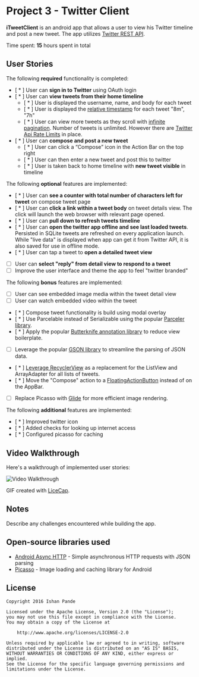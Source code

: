 # Project 3 - Twitter Client

**iTweetClient** is an android app that allows a user to view his Twitter timeline and post a new tweet. The app utilizes [Twitter REST API](https://dev.twitter.com/rest/public).

Time spent: **15** hours spent in total

## User Stories

The following **required** functionality is completed:

* [ * ]	User can **sign in to Twitter** using OAuth login
* [ * ]	User can **view tweets from their home timeline**
  * [ * ] User is displayed the username, name, and body for each tweet
  * [ * ] User is displayed the [relative timestamp](https://gist.github.com/nesquena/f786232f5ef72f6e10a7) for each tweet "8m", "7h"
  * [ * ] User can view more tweets as they scroll with [infinite pagination](http://guides.codepath.com/android/Endless-Scrolling-with-AdapterViews-and-RecyclerView). Number of tweets is unlimited.
    However there are [Twitter Api Rate Limits](https://dev.twitter.com/rest/public/rate-limiting) in place.
* [ * ] User can **compose and post a new tweet**
  * [ * ] User can click a “Compose” icon in the Action Bar on the top right
  * [ * ] User can then enter a new tweet and post this to twitter
  * [ * ] User is taken back to home timeline with **new tweet visible** in timeline

The following **optional** features are implemented:

* [ * ] User can **see a counter with total number of characters left for tweet** on compose tweet page
* [ * ] User can **click a link within a tweet body** on tweet details view. The click will launch the web browser with relevant page opened.
* [ * ] User can **pull down to refresh tweets timeline**
* [ * ] User can **open the twitter app offline and see last loaded tweets**. Persisted in SQLite tweets are refreshed on every application launch. While "live data" is displayed when app can get it from Twitter API, it is also saved for use in offline mode.
* [ * ] User can tap a tweet to **open a detailed tweet view**
* [ ] User can **select "reply" from detail view to respond to a tweet**
* [ ] Improve the user interface and theme the app to feel "twitter branded"

The following **bonus** features are implemented:

* [ ] User can see embedded image media within the tweet detail view
* [ ] User can watch embedded video within the tweet
* [ * ] Compose tweet functionality is build using modal overlay
* [ * ] Use Parcelable instead of Serializable using the popular [Parceler library](http://guides.codepath.com/android/Using-Parceler).
* [ * ] Apply the popular [Butterknife annotation library](http://guides.codepath.com/android/Reducing-View-Boilerplate-with-Butterknife) to reduce view boilerplate.
* [ ] Leverage the popular [GSON library](http://guides.codepath.com/android/Using-Android-Async-Http-Client#decoding-with-gson-library) to streamline the parsing of JSON data.
* [ * ] [Leverage RecyclerView](http://guides.codepath.com/android/Using-the-RecyclerView) as a replacement for the ListView and ArrayAdapter for all lists of tweets.
* [ * ] Move the "Compose" action to a [FloatingActionButton](https://github.com/codepath/android_guides/wiki/Floating-Action-Buttons) instead of on the AppBar.
* [ ] Replace Picasso with [Glide](http://inthecheesefactory.com/blog/get-to-know-glide-recommended-by-google/en) for more efficient image rendering.

The following **additional** features are implemented:

* [ * ] Improved twitter icon
* [ * ] Added checks for looking up internet access
* [ * ] Configured picasso for caching


## Video Walkthrough 

Here's a walkthrough of implemented user stories:

<img src='iTweetClient.gif' title='Video Walkthrough' width='' alt='Video Walkthrough' />

GIF created with [LiceCap](http://www.cockos.com/licecap/).

## Notes

Describe any challenges encountered while building the app.

## Open-source libraries used

- [Android Async HTTP](https://github.com/loopj/android-async-http) - Simple asynchronous HTTP requests with JSON parsing
- [Picasso](http://square.github.io/picasso/) - Image loading and caching library for Android

## License

    Copyright 2016 Ishan Pande

    Licensed under the Apache License, Version 2.0 (the "License");
    you may not use this file except in compliance with the License.
    You may obtain a copy of the License at

        http://www.apache.org/licenses/LICENSE-2.0

    Unless required by applicable law or agreed to in writing, software
    distributed under the License is distributed on an "AS IS" BASIS,
    WITHOUT WARRANTIES OR CONDITIONS OF ANY KIND, either express or implied.
    See the License for the specific language governing permissions and
    limitations under the License.